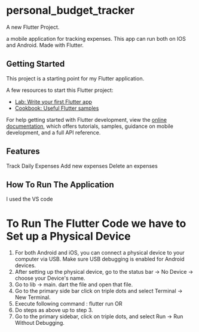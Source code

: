 # personal_budget_tracker

A new Flutter Project.

a mobile application for tracking expenses. This app can run both on IOS and Android. Made with Flutter.


## Getting Started

This project is a starting point for my Flutter application.

A few resources to start this Flutter project:

- [Lab: Write your first Flutter app](https://docs.flutter.dev/get-started/codelab)
- [Cookbook: Useful Flutter samples](https://docs.flutter.dev/cookbook)

For help getting started with Flutter development, view the
[online documentation](https://docs.flutter.dev/), which offers tutorials,
samples, guidance on mobile development, and a full API reference.

## Features

Track Daily Expenses
Add new expenses
Delete an expenses

## How To Run The Application
I used the VS code
# To Run The Flutter Code we have to Set up a Physical Device
1. For both Android and iOS, you can connect a physical device to your computer via USB. Make sure USB debugging is enabled for Android devices.
2. After setting up the physical device, go to the status bar -> No Device -> choose your Device's name.
3. Go to lib -> main. dart the file and open that file.
4. Go to the primary side bar click on triple dots and select Terminal -> New Terminal.
3. Execute following command :
        flutter run
        OR
1. Do steps as above up to step 3.
2. Go to the primary sidebar, click on triple dots, and select Run -> Run Without Debugging.


